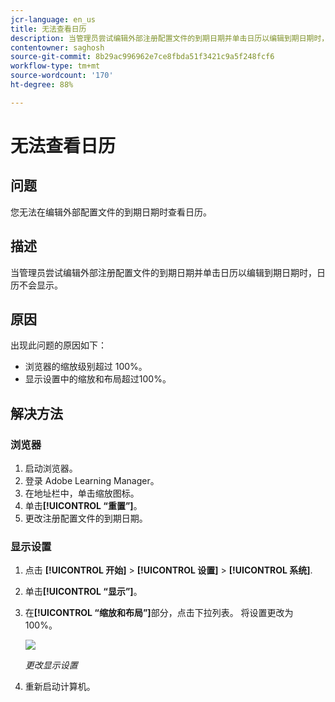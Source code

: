 ```yaml
---
jcr-language: en_us
title: 无法查看日历
description: 当管理员尝试编辑外部注册配置文件的到期日期并单击日历以编辑到期日期时，日历不会显示。
contentowner: saghosh
source-git-commit: 8b29ac996962e7ce8fbda51f3421c9a5f248fcf6
workflow-type: tm+mt
source-wordcount: '170'
ht-degree: 88%

---
```




# 无法查看日历

## 问题

您无法在编辑外部配置文件的到期日期时查看日历。

## 描述

当管理员尝试编辑外部注册配置文件的到期日期并单击日历以编辑到期日期时，日历不会显示。

## 原因

出现此问题的原因如下：

* 浏览器的缩放级别超过 100%。
* 显示设置中的缩放和布局超过100%。

## 解决方法

### 浏览器

1. 启动浏览器。
1. 登录 Adobe Learning Manager。
1. 在地址栏中，单击缩放图标。
1. 单击&#x200B;**[!UICONTROL “重置”]**。
1. 更改注册配置文件的到期日期。

### 显示设置

1. 点击 **[!UICONTROL 开始]** > **[!UICONTROL 设置]** > **[!UICONTROL 系统]**.
1. 单击&#x200B;**[!UICONTROL “显示”]**。
1. 在&#x200B;**[!UICONTROL “缩放和布局”]**&#x200B;部分，点击下拉列表。 将设置更改为 100%。

   ![](assets/scale-layout.png)

   *更改显示设置*

1. 重新启动计算机。
